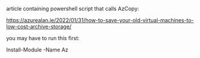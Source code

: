 article containing powershell script that calls AzCopy:

https://azurealan.ie/2022/01/31/how-to-save-your-old-virtual-machines-to-low-cost-archive-storage/

you may have to run this first:

Install-Module -Name Az
